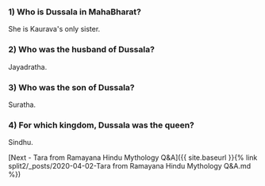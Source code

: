 <H3> 1) Who is Dussala in MahaBharat? </H3>

She is Kaurava's only sister.

<H3>2) Who was the husband of Dussala?</H3>

Jayadratha.

<H3>3) Who was the son of Dussala?</H3>

Suratha.

<H3> 4) For which kingdom, Dussala was the queen?</H3>

Sindhu.

[Next - Tara from Ramayana Hindu Mythology Q&A]({{ site.baseurl }}{% link  split2/_posts/2020-04-02-Tara from Ramayana Hindu Mythology Q&A.md %})
